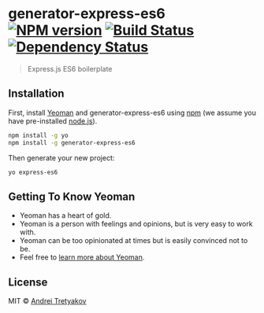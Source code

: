 # generator-express-es6 [![NPM version][npm-image]][npm-url] [![Build Status][travis-image]][travis-url] [![Dependency Status][daviddm-image]][daviddm-url]
> Express.js ES6 boilerplate

## Installation

First, install [Yeoman](http://yeoman.io) and generator-express-es6 using [npm](https://www.npmjs.com/) (we assume you have pre-installed [node.js](https://nodejs.org/)).

```bash
npm install -g yo
npm install -g generator-express-es6
```

Then generate your new project:

```bash
yo express-es6
```

## Getting To Know Yeoman

 * Yeoman has a heart of gold.
 * Yeoman is a person with feelings and opinions, but is very easy to work with.
 * Yeoman can be too opinionated at times but is easily convinced not to be.
 * Feel free to [learn more about Yeoman](http://yeoman.io/).

## License

MIT © [Andrei Tretyakov](2017)


[npm-image]: https://badge.fury.io/js/generator-express-es6.svg
[npm-url]: https://npmjs.org/package/generator-express-es6
[travis-image]: https://travis-ci.org/ofkindness/generator-express-es6.svg?branch=master
[travis-url]: https://travis-ci.org/ofkindness/generator-express-es6
[daviddm-image]: https://david-dm.org/ofkindness/generator-express-es6.svg?theme=shields.io
[daviddm-url]: https://david-dm.org/ofkindness/generator-express-es6
